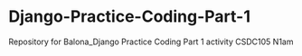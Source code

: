 # Django-Practice-Coding-Part-1
Repository for Balona_Django Practice Coding Part 1 activity CSDC105 N1am
